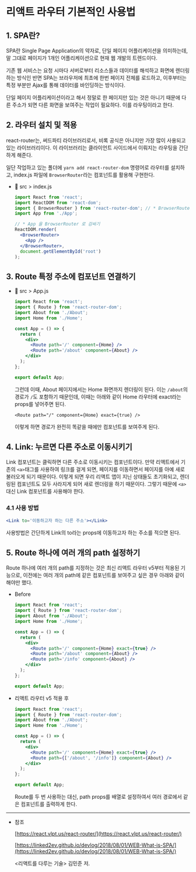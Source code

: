# 리액트 라우터 기본적인 사용법

## 1. SPA란?

SPA란 Single Page Application의 약자로, 단일 페이지 어플리케이션을 의미하는데, 말 그대로 페이지가 1개인 어플리케이션으로 현재 웹 개발의 트렌드이다.

기존 웹 서비스는 요청 시마다 서버로부터 리소스들과 데이터를 해석하고 화면에 렌더링하는 방식인 반면 SPA는 브라우저에 최초에 한번 페이지 전체를 로드하고, 이후부터는 특정 부분만 Ajax를 통해 데이터를 바인딩하는 방식이다.

단일 페이지 어플리케이션이라고 해서 정말로 한 페이지만 있는 것은 아니기 때문에 다른 주소가 되면 다른 화면을 보여주는 작업이 필요하다. 이를 라우팅이라고 한다.

## 2. 라우터 설치 및 적용

react-router는, 써드파티 라이브러리로서, 비록 공식은 아니지만 가장 많이 사용되고 있는 라이브러리이다. 이 라이브러리는 클라이언트 사이드에서 이뤄지는 라우팅을 간단하게 해준다.

일단 작업하고 있는 폴더에 `yarn add react-router-dom` 명령어로 라우터를 설치하고, index.js 파일에 `BrowserRouter`라는 컴포넌트를 활용해 구현한다.

- 📂 src > index.js

  ```jsx
  import React from 'react';
  import ReactDOM from 'react-dom';
  import { BrowserRouter } from 'react-router-dom'; // * BrowserRouter 불러오기
  import App from './App';

  // * App 을 BrowserRouter 로 감싸기
  ReactDOM.render(
    <BrowserRouter>
      <App />
    </BrowserRouter>,
    document.getElementById('root')
  );
  ```

## 3. Route 특정 주소에 컴포넌트 연결하기

- 📂 src > App.js

  ```jsx
  import React from 'react';
  import { Route } from 'react-router-dom';
  import About from './About';
  import Home from './Home';

  const App = () => {
    return (
      <div>
        <Route path='/' component={Home} />
        <Route path='/about' component={About} />
      </div>
    );
  };

  export default App;
  ```

  그런데 이때, About 페이지에서는 Home 화면까지 렌더링이 된다. 이는 `/about`의 경로가 `/`도 포함하기 때문인데, 이때는 아래와 같이 Home 라우터에 exact라는 props를 넣어주면 된다.

  `<Route path="/" component={Home} exact={true} />`

  이렇게 하면 경로가 완전히 똑같을 때에만 컴포넌트를 보여주게 된다.

## 4. Link: 누르면 다른 주소로 이동시키기

Link 컴포넌트는 클릭하면 다른 주소로 이동시키는 컴포넌트이다. 만약 리액트에서 기존의 `<a>`태그를 사용하여 링크를 걸게 되면, 페이지를 이동하면서 페이지를 아예 새로 불러오게 되기 때문이다. 이렇게 되면 우리 리액트 앱이 지닌 상태들도 초기화되고, 렌더링된 컴포넌트도 모두 사라지게 되어 새로 렌더링을 하기 때문이다. 그렇기 때문에 `<a>` 대신 Link 컴포넌트를 사용해야 한다.

### 4.1 사용 방법

```jsx
<Link to='이동하고자 하는 다른 주소'></Link>
```

사용방법은 간단하게 Link의 to라는 props에 이동하고자 하는 주소를 적으면 된다.

## 5. Route 하나에 여러 개의 path 설정하기

Route 하나에 여러 개의 path를 지정하는 것은 최신 리액트 라우터 v5부터 적용된 기능으로, 이전에는 여러 개의 path에 같은 컴포넌트를 보여주고 싶은 경우 아래와 같이 해야만 했다.

- Before

  ```jsx
  import React from 'react';
  import { Route } from 'react-router-dom';
  import About from './About';
  import Home from './Home';

  const App = () => {
    return (
      <div>
        <Route path='/' component={Home} exact={true} />
        <Route path='/about' component={About} />
        <Route path='/info' component={About} />
      </div>
    );
  };

  export default App;
  ```

- 리액트 라우터 v5 적용 후

  ```jsx
  import React from 'react';
  import { Route } from 'react-router-dom';
  import About from './About';
  import Home from './Home';

  const App = () => {
    return (
      <div>
        <Route path='/' component={Home} exact={true} />
        <Route path={['/about', '/info']} component={About} />
      </div>
    );
  };

  export default App;
  ```

  Route를 두 번 사용하는 대신, path props를 배열로 설정하여서 여러 경로에서 같은 컴포넌트를 출력하게 한다.

---

- 참조

  [https://react.vlpt.us/react-router/](https://react.vlpt.us/react-router/)

  [https://linked2ev.github.io/devlog/2018/08/01/WEB-What-is-SPA/](https://linked2ev.github.io/devlog/2018/08/01/WEB-What-is-SPA/)

  <리액트를 다루는 기술> 김민준 저.
